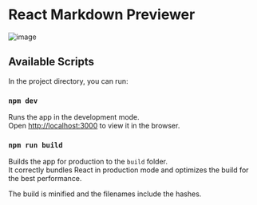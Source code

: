 # React Markdown Previewer

![image](https://user-images.githubusercontent.com/24850047/147867328-ded454a0-6fea-419e-9776-41fae5f05fc8.png)

## Available Scripts

In the project directory, you can run:

### `npm dev`

Runs the app in the development mode.<br />
Open [http://localhost:3000](http://localhost:3000) to view it in the browser.

### `npm run build`

Builds the app for production to the `build` folder.<br />
It correctly bundles React in production mode and optimizes the build for the best performance.

The build is minified and the filenames include the hashes.<br />
